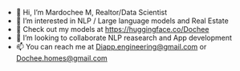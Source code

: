 - 👋 Hi, I’m Mardochee M, Realtor/Data Scientist  
- 👀 I’m interested in NLP / Large language models and Real Estate
- 🌱 Check out my models at https://huggingface.co/Dochee
- 💞️ I’m looking to collaborate NLP reasearch and App development
- 📫 You can reach me at Diapp.engineering@gmail.com or Dochee.homes@gmail.com

<!---
docheem/docheem is a ✨ special ✨ repository because its `README.md` (this file) appears on your GitHub profile.
You can click the Preview link to take a look at your changes.
--->
